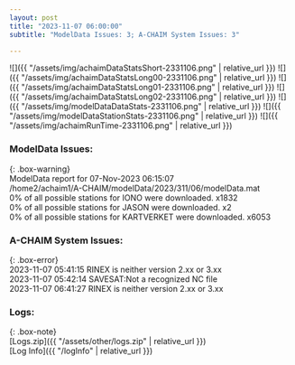 ```yaml
---
layout: post
title: "2023-11-07 06:00:00"
subtitle: "ModelData Issues: 3; A-CHAIM System Issues: 3"

---
```


![]({{ "/assets/img/achaimDataStatsShort-2331106.png" | relative_url }})
![]({{ "/assets/img/achaimDataStatsLong00-2331106.png" | relative_url }})
![]({{ "/assets/img/achaimDataStatsLong01-2331106.png" | relative_url }})
![]({{ "/assets/img/achaimDataStatsLong02-2331106.png" | relative_url }})
![]({{ "/assets/img/modelDataDataStats-2331106.png" | relative_url }})
![]({{ "/assets/img/modelDataStationStats-2331106.png" | relative_url }})
![]({{ "/assets/img/achaimRunTime-2331106.png" | relative_url }})


### ModelData Issues:  
  
{: .box-warning}  
 ModelData report for 07-Nov-2023 06:15:07   
 /home2/achaim1/A-CHAIM/modelData/2023/311/06/modelData.mat   
 0% of all possible stations for IONO were downloaded. x1832   
 0% of all possible stations for JASON were downloaded. x2   
 0% of all possible stations for KARTVERKET were downloaded. x6053   
  
### A-CHAIM System Issues:  
  
{: .box-error}  
2023-11-07 05:41:15 RINEX is neither version 2.xx or 3.xx  
2023-11-07 05:42:14 SAVESAT:Not a recognized NC file  
2023-11-07 06:41:27 RINEX is neither version 2.xx or 3.xx  

### Logs:  
  
{: .box-note}  
[Logs.zip]({{ "/assets/other/logs.zip" | relative_url }})  
[Log Info]({{ "/logInfo" | relative_url }})  
